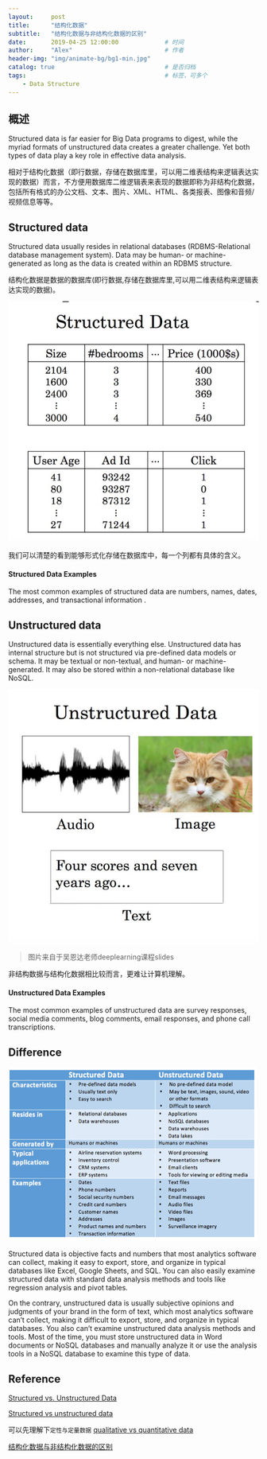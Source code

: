 ```yaml
---
layout:     post         
title:      "结构化数据"
subtitle:   "结构化数据与非结构化数据的区别"  
date:       2019-04-25 12:00:00             # 时间
author:     "Alex"                          # 作者
header-img: "img/animate-bg/bg1-min.jpg"
catalog: true                               # 是否归档
tags:                                       # 标签，可多个
    - Data Structure
---
```


## 概述

Structured data is far easier for Big Data programs to digest, while the myriad formats of unstructured data creates a greater challenge. Yet both types of data play a key role in effective data analysis.

相对于结构化数据（即行数据，存储在数据库里，可以用二维表结构来逻辑表达实现的数据）而言，不方便用数据库二维逻辑表来表现的数据即称为非结构化数据，包括所有格式的办公文档、文本、图片、XML、HTML、各类报表、图像和音频/视频信息等等。

## Structured data

Structured data usually resides in relational databases (RDBMS-Relational database management system). Data may be human- or machine-generated as long as the data is created within an RDBMS structure.

结构化数据是数据的数据库(即行数据,存储在数据库里,可以用二维表结构来逻辑表达实现的数据)。

![structured-data](/img/in-post/post-data-structure/structured-data.jpg)

我们可以清楚的看到能够形式化存储在数据库中，每一个列都有具体的含义。

#### Structured Data Examples

The most common examples of structured data are numbers, names, dates, addresses, and transactional information .

## Unstructured data

Unstructured data is essentially everything else. Unstructured data has internal structure but is not structured via pre-defined data models or schema. It may be textual or non-textual, and human- or machine-generated. It may also be stored within a non-relational database like NoSQL.

![unstructured-data](/img/in-post/post-data-structure/unstructured-data.jpg)

> 图片来自于吴恩达老师deeplearning课程slides

非结构数据与结构化数据相比较而言，更难让计算机理解。


#### Unstructured Data Examples

The most common examples of unstructured data are survey responses, social media comments, blog comments, email responses, and phone call transcriptions.

## Difference

![differ](/img/in-post/post-data-structure/structured-unstructured.jpg)

Structured data is objective facts and numbers that most analytics software can collect, making it easy to export, store, and organize in typical databases like Excel, Google Sheets, and SQL. You can also easily examine structured data with standard data analysis methods and tools like regression analysis and pivot tables.

On the contrary, unstructured data is usually subjective opinions and judgments of your brand in the form of text, which most analytics software can’t collect, making it difficult to export, store, and organize in typical databases. You also can’t examine unstructured data analysis methods and tools. Most of the time, you must store unstructured data in Word documents or NoSQL databases and manually analyze it or use the analysis tools in a NoSQL database to examine this type of data.

## Reference

[Structured vs. Unstructured Data](https://www.datamation.com/big-data/structured-vs-unstructured-data.html)

[Structured vs unstructured data](https://learn.g2crowd.com/structured-vs-unstructured-data)

可以先理解下`定性与定量数据` [qualitative vs quantitative data](https://learn.g2crowd.com/qualitative-vs-quantitative-data)

[结构化数据与非结构化数据的区别](https://zhuanlan.zhihu.com/p/29856645)